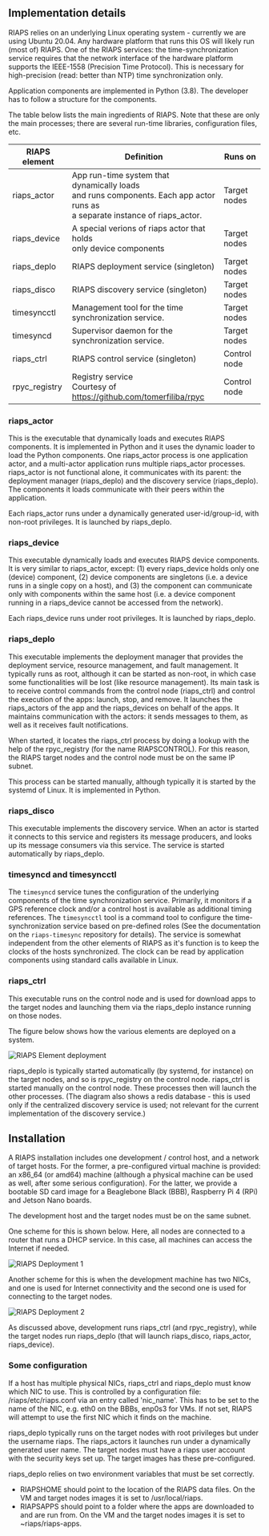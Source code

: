 ## Implementation details

RIAPS relies on an underlying Linux operating system - currently we are using Ubuntu 20.04. Any hardware platform that runs this OS will likely run (most of) RIAPS. One of the RIAPS services: the time-synchronization service requires that the network interface of the hardware platform supports the IEEE-1558 (Precision Time Protocol). This is necessary for high-precision (read: better than NTP) time synchronization only.

Application components are implemented in Python (3.8). The developer has to follow a structure for the components.

The table below lists the main ingredients of RIAPS. Note that these are only the main processes; there are several run-time libraries, configuration files, etc.

RIAPS element | Definition                                     | Runs on  
--------------| ---------------------------------------------  |-------------
riaps_actor   | App run-time system that dynamically loads <br> and runs components. Each app actor runs as <br> a separate instance of riaps_actor. | Target nodes
riaps_device  | A special verions of riaps actor that holds <br> only device components | Target nodes
riaps_deplo   | RIAPS deployment service (singleton) | Target nodes
riaps_disco   | RIAPS discovery service (singleton)  | Target nodes
timesyncctl   | Management tool for the time <br> synchronization service. | Target nodes
timesyncd     | Supervisor daemon for the <br> synchronization service. | Target nodes
riaps_ctrl    | RIAPS control service (singleton)    | Control node
rpyc_registry | Registry service <br> Courtesy of https://github.com/tomerfiliba/rpyc | Control node

### riaps_actor

This is the executable that dynamically loads and executes RIAPS components. It is implemented in Python and it uses the dynamic loader to load the Python components. One riaps_actor process is one application actor, and a multi-actor application runs multiple riaps_actor processes. riaps_actor is not functional alone, it communicates with its parent: the deployment manager (riaps_deplo) and the discovery service (riaps_deplo). The components it loads communicate with their peers within the application.

Each riaps_actor runs under a dynamically generated user-id/group-id, with non-root privileges. It is launched by riaps_deplo.

### riaps_device

This executable dynamically loads and executes RIAPS device components. It is very similar to riaps_actor, except: (1) every riaps_device holds only one (device) component, (2) device components are singletons (i.e. a device runs in a single copy on a host), and (3) the component can communicate only with components within the same host (i.e. a device component running in a riaps_device cannot be accessed from the network).

Each riaps_device runs under root privileges. It is launched by riaps_deplo.

### riaps_deplo

This executable implements the deployment manager that provides the deployment service, resource management, and fault management. It typically runs as root, although it can be started as non-root, in which case some functionalities will be lost (like resource management). Its main task is to receive control commands from the control node (riaps_ctrl) and control the execution of the apps: launch, stop, and remove. It launches the riaps_actors of the app and the riaps_devices on behalf of the apps. It maintains communication with the actors: it sends messages to them, as well as it receives fault notifications.

When started, it locates the riaps_ctrl process by doing a lookup with the help of the rpyc_registry (for the name RIAPSCONTROL). For this reason, the RIAPS target nodes and the control node must be on the same IP subnet.

This process can be started manually, although typically it is started by the systemd of Linux. It is implemented in Python.

### riaps_disco

This executable implements the discovery service. When an actor is started it connects to this service and registers its message producers, and looks up its message consumers via this service. The service is started automatically by riaps_deplo.

### timesyncd and timesyncctl

The `timesyncd` service tunes the configuration of the underlying components of the time synchronization service. Primarily, it monitors if a GPS reference clock and/or a control host is available as additional timing references. The `timesyncctl` tool is a command tool to configure the time-synchronization service based on pre-defined roles (See the documentation on the `riaps-timesync` repository for details). The service is somewhat independent from the other elements of RIAPS as it's function is to keep the clocks of the hosts synchronized. The clock can be read by application components using standard calls available in Linux.

### riaps_ctrl

This executable runs on the control node and is used for download apps to the target nodes and launching them via the riaps_deplo instance running on those nodes.

The figure below shows how the various elements are deployed on a system.

![RIAPS Element deployment](img/riaps-rt.png)

riaps_deplo is typically started automatically (by systemd, for instance) on the target nodes, and so is rpyc_registry on the control node. riaps_ctrl is started manually on the control node. These processes then will launch the other processes.  (The diagram also shows a redis database - this is used only if the centralized discovery service is used; not relevant for the current implementation of the discovery service.)

## Installation

A RIAPS installation includes one development / control host, and a network of target hosts. For the former, a pre-configured virtual machine is provided: an x86_64 (or amd64) machine (although a physical machine can be used as well, after some serious configuration). For the latter, we provide a bootable SD card image for a Beaglebone Black (BBB), Raspberry Pi 4 (RPi) and Jetson Nano boards.  

The development host and the target nodes must be on the same subnet.

One scheme for this is shown below. Here, all nodes are connected to a router that runs a DHCP service. In this case, all machines can access the Internet if needed.

![RIAPS Deployment 1](img/riaps-dep-1.png)

Another scheme for this is when the development machine has two NICs, and one is used for Internet connectivity and the second one is used for connecting to the target nodes.

![RIAPS Deployment 2](img/riaps-dep-2.png)

As discussed above, development runs riaps_ctrl (and rpyc_registry), while the target nodes run riaps_deplo (that will launch riaps_disco, riaps_actor, riaps_device).

### Some configuration

If a host has multiple physical NICs, riaps_ctrl and riaps_deplo must know which NIC to use. This is controlled by a configuration file: /riaps/etc/riaps.conf via an entry called 'nic_name'. This has to be set to the name of the NIC, e.g. eth0 on the BBBs, enp0s3 for VMs. If not set, RIAPS will attempt to use the first NIC which it finds on the machine.

riaps_deplo typically runs on the target nodes with root privileges but under the username riaps. The riaps_actors it launches run under a dynamically generated user name. The target nodes must have a riaps user account with the security keys set up. The target images has these pre-configured.

riaps_deplo relies on two environment variables that must be set correctly.
- RIAPSHOME should point to the location of the RIAPS data files. On the VM and target nodes images it is set to /usr/local/riaps.
- RIAPSAPPS should point to a folder where the apps are downloaded to and are run from. On the VM and the target nodes images it is set to ~riaps/riaps-apps.
